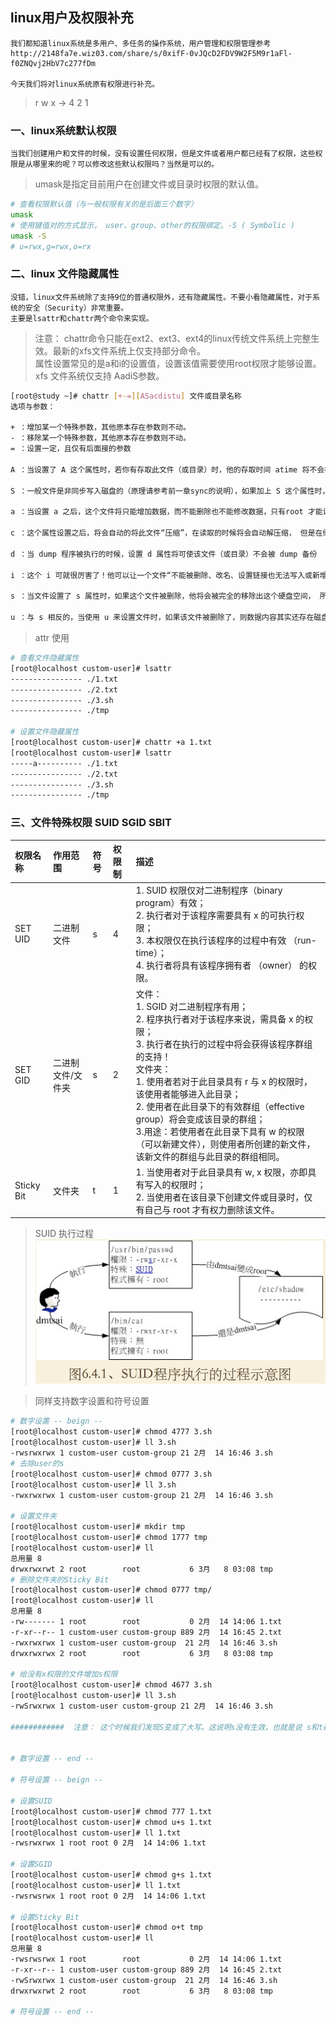 ## linux用户及权限补充

~~~ description
我们都知道linux系统是多用户、多任务的操作系统，用户管理和权限管理参考http://2148fa7e.wiz03.com/share/s/0xifF-0vJQcD2FDV9W2F5M9r1aFl-f0ZNQvj2HbV7c277fDm

今天我们将对linux系统原有权限进行补充。
~~~

> r w x -> 4 2 1

### 一、linux系统默认权限

~~~ description
当我们创建用户和文件的时候，没有设置任何权限，但是文件或者用户都已经有了权限，这些权限是从哪里来的呢？可以修改这些默认权限吗？当然是可以的。
~~~

> umask是指定目前用户在创建文件或目录时权限的默认值。

```bash
# 查看权限默认值（与一般权限有关的是后面三个数字）
umask
# 使用键值对的方式显示， user、group、other的权限绑定。-S ( Symbolic )
umask -S
# u=rwx,g=rwx,o=rx
```

### 二、linux 文件隐藏属性

~~~
没错，linux文件系统除了支持9位的普通权限外，还有隐藏属性。不要小看隐藏属性，对于系统的安全（Security）非常重要。
主要是lsattr和chattr两个命令来实现。
~~~

> 注意： chattr命令只能在ext2、ext3、ext4的linux传统文件系统上完整生效。最新的xfs文件系统上仅支持部分命令。  
    属性设置常见的是a和i的设置值，设置该值需要使用root权限才能够设置。  
    xfs 文件系统仅支持 AadiS参数。


```bash
[root@study ~]# chattr [+-=][ASacdistu] 文件或目录名称 
选项与参数： 

+ ：增加某一个特殊参数，其他原本存在参数则不动。 
- ：移除某一个特殊参数，其他原本存在参数则不动。 
= ：设置一定，且仅有后面接的参数 

A ：当设置了 A 这个属性时，若你有存取此文件（或目录）时，他的存取时间 atime 将不会被修改， 可避免 I/O 较慢的机器过度的存取磁盘。（目前建议使用文件系统挂载参数处理这个项目）

S ：一般文件是非同步写入磁盘的（原理请参考前一章sync的说明），如果加上 S 这个属性时， 当你进行任何文件的修改，该更动会“同步”写入磁盘中。 

a ：当设置 a 之后，这个文件将只能增加数据，而不能删除也不能修改数据，只有root 才能设置这属性 

c ：这个属性设置之后，将会自动的将此文件“压缩”，在读取的时候将会自动解压缩， 但是在储存的时候，将会先进行压缩后再储存（看来对于大文件似乎蛮有用的！） 

d ：当 dump 程序被执行的时候，设置 d 属性将可使该文件（或目录）不会被 dump 备份 

i ：这个 i 可就很厉害了！他可以让一个文件“不能被删除、改名、设置链接也无法写入或新增数据！” 对于系统安全性有相当大的助益！只有 root 能设置此属性 

s ：当文件设置了 s 属性时，如果这个文件被删除，他将会被完全的移除出这个硬盘空间， 所以如果误删了，完全无法救回来了喔！ 

u ：与 s 相反的，当使用 u 来设置文件时，如果该文件被删除了，则数据内容其实还存在磁盘中，可以使用来恢复文件。

```
> attr 使用
```bash
# 查看文件隐藏属性
[root@localhost custom-user]# lsattr
---------------- ./1.txt
---------------- ./2.txt
---------------- ./3.sh
---------------- ./tmp

# 设置文件隐藏属性
[root@localhost custom-user]# chattr +a 1.txt
[root@localhost custom-user]# lsattr
-----a---------- ./1.txt
---------------- ./2.txt
---------------- ./3.sh
---------------- ./tmp
```

### 三、文件特殊权限 SUID SGID SBIT
| 权限名称 | 作用范围 | 符号 | 权限制 | 描述 |
| :--- | :--- | :--- | :--- | :--- |
| SET UID | 二进制文件 | s | 4 | 1. SUID 权限仅对二进制程序（binary program）有效；<br> 2. 执行者对于该程序需要具有 x 的可执行权限；<br> 3. 本权限仅在执行该程序的过程中有效 （run-time）； <br> 4. 执行者将具有该程序拥有者 （owner） 的权限。 |
| SET GID | 二进制文件/文件夹 | s | 2 | 文件：<br> 1. SGID 对二进制程序有用；<br>2. 程序执行者对于该程序来说，需具备 x 的权限； <br>3. 执行者在执行的过程中将会获得该程序群组的支持！<br>文件夹：<br>1. 使用者若对于此目录具有 r 与 x 的权限时，该使用者能够进入此目录；<br>2. 使用者在此目录下的有效群组（effective group）将会变成该目录的群组； <br> 3.用途：若使用者在此目录下具有 w 的权限（可以新建文件），则使用者所创建的新文件，该新文件的群组与此目录的群组相同。|
| Sticky Bit | 文件夹 | t | 1 | 1. 当使用者对于此目录具有 w, x 权限，亦即具有写入的权限时； <br>2. 当使用者在该目录下创建文件或目录时，仅有自己与 root 才有权力删除该文件。|

> SUID 执行过程
![suid-01](./images/suid-01.jpg)

> 同样支持数字设置和符号设置
```bash
# 数字设置 -- beign --
[root@localhost custom-user]# chmod 4777 3.sh
[root@localhost custom-user]# ll 3.sh
-rwsrwxrwx 1 custom-user custom-group 21 2月  14 16:46 3.sh
# 去除user的s
[root@localhost custom-user]# chmod 0777 3.sh
[root@localhost custom-user]# ll 3.sh
-rwxrwxrwx 1 custom-user custom-group 21 2月  14 16:46 3.sh

# 设置文件夹
[root@localhost custom-user]# mkdir tmp
[root@localhost custom-user]# chmod 1777 tmp
[root@localhost custom-user]# ll
总用量 8
drwxrwxrwt 2 root        root           6 3月   8 03:08 tmp
# 删除文件夹的Sticky Bit
[root@localhost custom-user]# chmod 0777 tmp/
[root@localhost custom-user]# ll
总用量 8
-rw------- 1 root        root           0 2月  14 14:06 1.txt
-r-xr--r-- 1 custom-user custom-group 889 2月  14 16:45 2.txt
-rwxrwxrwx 1 custom-user custom-group  21 2月  14 16:46 3.sh
drwxrwxrwx 2 root        root           6 3月   8 03:08 tmp

# 给没有x权限的文件增加s权限
[root@localhost custom-user]# chmod 4677 3.sh
[root@localhost custom-user]# ll 3.sh
-rwSrwxrwx 1 custom-user custom-group 21 2月  14 16:46 3.sh

############  注意： 这个时候我们发现S变成了大写。这说明s没有生效，也就是说 s和t都是在 x基础之上的权限，无法独立设置。  ############


# 数字设置 -- end --

# 符号设置 -- beign --

# 设置SUID
[root@localhost custom-user]# chmod 777 1.txt
[root@localhost custom-user]# chmod u+s 1.txt
[root@localhost custom-user]# ll 1.txt
-rwsrwxrwx 1 root root 0 2月  14 14:06 1.txt

# 设置SGID
[root@localhost custom-user]# chmod g+s 1.txt
[root@localhost custom-user]# ll 1.txt
-rwsrwsrwx 1 root root 0 2月  14 14:06 1.txt

# 设置Sticky Bit
[root@localhost custom-user]# chmod o+t tmp
[root@localhost custom-user]# ll
总用量 8
-rwsrwsrwx 1 root        root           0 2月  14 14:06 1.txt
-r-xr--r-- 1 custom-user custom-group 889 2月  14 16:45 2.txt
-rwSrwxrwx 1 custom-user custom-group  21 2月  14 16:46 3.sh
drwxrwxrwt 2 root        root           6 3月   8 03:08 tmp

# 符号设置 -- end --
```







